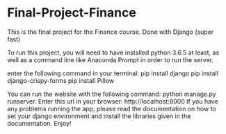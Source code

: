 # Final-Project-Finance
This is the final project for the Finance course. Done with Django (super fast)

To run this project, you will need to have installed python 3.6.5 at least, as well as a command line like Anaconda Prompt in order to run the server. 

enter the following command in your terminal:
pip install django
pip install django-crispy-forms
pip install Pillow

You can run the website with the following command: python manage.py runserver. Enter this url in your browser: http://localhost:8000
If you have any problems running the app, please read the documentation on how to set your django environment and install the libraries given in the documentation.
Enjoy!
